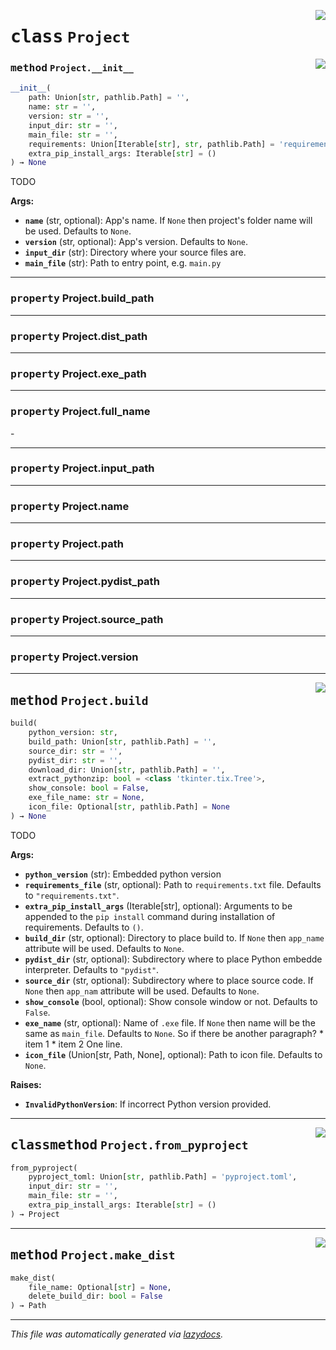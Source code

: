 <!-- markdownlint-disable -->

<a href="..\py_to_win_app\py_to_win_app.py#L46"><img align="right" style="float:right;" src="https://img.shields.io/badge/-source-cccccc?style=flat-square"></a>

# <kbd>class</kbd> `Project`




<a href="..\py_to_win_app\py_to_win_app.py#L47"><img align="right" style="float:right;" src="https://img.shields.io/badge/-source-cccccc?style=flat-square"></a>

### <kbd>method</kbd> `Project.__init__`

```python
__init__(
    path: Union[str, pathlib.Path] = '',
    name: str = '',
    version: str = '',
    input_dir: str = '',
    main_file: str = '',
    requirements: Union[Iterable[str], str, pathlib.Path] = 'requirements.txt',
    extra_pip_install_args: Iterable[str] = ()
) → None
```

TODO



**Args:**

 - <b>`name`</b> (str, optional):  App's name. If `None` then project's folder name will be used. Defaults to `None`.
 - <b>`version`</b> (str, optional):  App's version. Defaults to `None`.
 - <b>`input_dir`</b> (str):  Directory where your source files are.
 - <b>`main_file`</b> (str):  Path to entry point, e.g. `main.py`


---

### <kbd>property</kbd> Project.build_path





---

### <kbd>property</kbd> Project.dist_path





---

### <kbd>property</kbd> Project.exe_path





---

### <kbd>property</kbd> Project.full_name

<name>-<version>

---

### <kbd>property</kbd> Project.input_path





---

### <kbd>property</kbd> Project.name





---

### <kbd>property</kbd> Project.path





---

### <kbd>property</kbd> Project.pydist_path





---

### <kbd>property</kbd> Project.source_path





---

### <kbd>property</kbd> Project.version







---

<a href="..\py_to_win_app\py_to_win_app.py#L146"><img align="right" style="float:right;" src="https://img.shields.io/badge/-source-cccccc?style=flat-square"></a>

## <kbd>method</kbd> `Project.build`

```python
build(
    python_version: str,
    build_path: Union[str, pathlib.Path] = '',
    source_dir: str = '',
    pydist_dir: str = '',
    download_dir: Union[str, pathlib.Path] = '',
    extract_pythonzip: bool = <class 'tkinter.tix.Tree'>,
    show_console: bool = False,
    exe_file_name: str = None,
    icon_file: Optional[str, pathlib.Path] = None
) → None
```

TODO



**Args:**

 - <b>`python_version`</b> (str):  Embedded python version
 - <b>`requirements_file`</b> (str, optional):  Path to `requirements.txt` file. Defaults to `"requirements.txt"`.
 - <b>`extra_pip_install_args`</b> (Iterable[str], optional):  Arguments to be appended to the `pip install` command during installation of requirements. Defaults to `()`.
 - <b>`build_dir`</b> (str, optional):  Directory to place build to. If `None` then `app_name` attribute will be used. Defaults to `None`.
 - <b>`pydist_dir`</b> (str, optional):  Subdirectory where to place Python embedde interpreter. Defaults to `"pydist"`.
 - <b>`source_dir`</b> (str, optional):  Subdirectory where to place source code. If `None` then `app_nam` attribute will be used. Defaults to `None`.
 - <b>`show_console`</b> (bool, optional):  Show console window or not. Defaults to `False`.
 - <b>`exe_name`</b> (str, optional):  Name of `.exe` file.  If `None` then name will be the same as `main_file`.  Defaults to `None`.  So if there be another paragraph?  * item 1  * item 2  One line.
 - <b>`icon_file`</b> (Union[str, Path, None], optional):  Path to icon file. Defaults to `None`.



**Raises:**

 - <b>`InvalidPythonVersion`</b>:  If incorrect Python version provided.

---

<a href="..\py_to_win_app\py_to_win_app.py#L114"><img align="right" style="float:right;" src="https://img.shields.io/badge/-source-cccccc?style=flat-square"></a>

## <kbd>classmethod</kbd> `Project.from_pyproject`

```python
from_pyproject(
    pyproject_toml: Union[str, pathlib.Path] = 'pyproject.toml',
    input_dir: str = '',
    main_file: str = '',
    extra_pip_install_args: Iterable[str] = ()
) → Project
```





---

<a href="..\py_to_win_app\py_to_win_app.py#L265"><img align="right" style="float:right;" src="https://img.shields.io/badge/-source-cccccc?style=flat-square"></a>

## <kbd>method</kbd> `Project.make_dist`

```python
make_dist(
    file_name: Optional[str] = None,
    delete_build_dir: bool = False
) → Path
```







---

_This file was automatically generated via [lazydocs](https://github.com/ml-tooling/lazydocs)._
